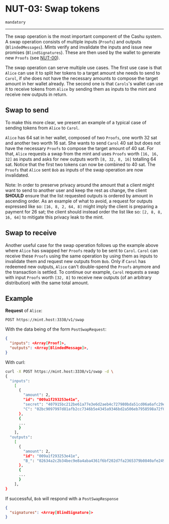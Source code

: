 NUT-03: Swap tokens
==========================

`mandatory`

---

The swap operation is the most important component of the Cashu system. A swap operation consists of multiple inputs (`Proofs`) and outputs (`BlindedMessages`). Mints verify and invalidate the inputs and issue new promises (`BlindSignatures`). These are then used by the wallet to generate new `Proofs` (see [NUT-00][00]).

The swap operation can serve multiple use cases. The first use case is that `Alice` can use it to split her tokens to a target amount she needs to send to `Carol`, if she does not have the necessary amounts to compose the target amount in her wallet already. The second one is that `Carols`'s wallet can use it to receive tokens from `Alice` by sending them as inputs to the mint and receive new outputs in return. 

## Swap to send

To make this more clear, we present an example of a typical case of sending tokens from `Alice` to `Carol`.

`Alice` has 64 sat in her wallet, composed of two `Proofs`, one worth 32 sat and another two worth 16 sat. She wants to send `Carol` 40 sat but does not have the necessary `Proofs` to compose the target amount of 40 sat. For that, `Alice` requests a swap from the mint and uses `Proofs` worth `[16, 16, 32]` as inputs and asks for new outputs worth `[8, 32, 8, 16]` totalling 64 sat. Notice that the first two tokens can now be combined to 40 sat. The `Proofs` that `Alice` sent `Bob` as inputs of the swap operation are now invalidated.

Note: In order to preserve privacy around the amount that a client might want to send to another user and keep the rest as change, the client **SHOULD** ensure that the list requested outputs is ordered by amount in ascending order. As an example of what to avoid, a request for outputs expressed like so: `[16, 8, 2, 64, 8]` might imply the client is preparing a payment for 26 sat; the client should instead order the list like so: `[2, 8, 8, 16, 64]` to mitigate this privacy leak to the mint.


## Swap to receive

Another useful case for the swap operation follows up the example above where `Alice` has swapped her `Proofs` ready to be sent to `Carol`. `Carol` can receive these `Proofs` using the same operation by using them as inputs to invalidate them and request new outputs from `Bob`. Only if `Carol` has redeemed new outputs, `Alice` can't double-spend the `Proofs` anymore and the transaction is settled. To continue our example, `Carol` requests a swap with input `Proofs` worth `[32, 8]` to receive new outputs (of an arbitrary distribution) with the same total amount.

## Example

**Request** of `Alice`:

```http
POST https://mint.host:3338/v1/swap
```

With the data being of the form `PostSwapRequest`:

```json
{
  "inputs": <Array[Proof]>,
  "outputs": <Array[BlindedMessage]>,
}
```

With curl:

```bash
curl -X POST https://mint.host:3338/v1/swap -d \
{
  "inputs": 
    [
      {
        "amount": 2,
        "id": "009a1f293253e41e",
        "secret": "407915bc212be61a77e3e6d2aeb4c727980bda51cd06a6afc29e2861768a7837",
        "C": "02bc9097997d81afb2cc7346b5e4345a9346bd2a506eb7958598a72f0cf85163ea"
      },
      {
      ...
      }
    ],
  "outputs":
    [
      {
        "amount": 2, 
        "id": "009a1f293253e41e",
        "B_": "02634a2c2b34bec9e8a4aba4361f6bf202d7fa2365379b0840afe249a7a9d71239"
      },
      {
      ...
      }
    ],
}
```

If successful, `Bob` will respond with a `PostSwapResponse` 

```json
{
  "signatures": <Array[BlindSignature]>
}
```

[00]: 00.md
[01]: 01.md
[02]: 02.md
[03]: 03.md
[04]: 04.md
[05]: 05.md
[06]: 06.md
[07]: 07.md
[08]: 08.md
[09]: 09.md
[10]: 10.md
[11]: 11.md
[12]: 12.md

